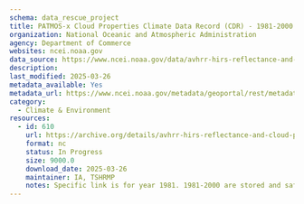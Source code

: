 ```yaml
---
schema: data_rescue_project 
title: PATMOS-x Cloud Properties Climate Data Record (CDR) - 1981-2000
organization: National Oceanic and Atmospheric Administration
agency: Department of Commerce
websites: ncei.noaa.gov
data_source: https://www.ncei.noaa.gov/data/avhrr-hirs-reflectance-and-cloud-properties-patmosx/
description: 
last_modified: 2025-03-26
metadata_available: Yes
metadata_url: https://www.ncei.noaa.gov/metadata/geoportal/rest/metadata/item/gov.noaa.ncdcC00926/html
category:
  - Climate & Environment 
resources:
  - id: 610
    url: https://archive.org/details/avhrr-hirs-reflectance-and-cloud-properties-patmosx-1981
    format: nc
    status: In Progress
    size: 9000.0
    download_date: 2025-03-26
    maintainer: IA, TSHRMP
    notes: Specific link is for year 1981. 1981-2000 are stored and safe, each year is being uploaded to a single IA item, with this formathttps://archive.org/details/avhrr-hirs-reflectance-and-cloud-properties-patmosx-{year}Each year's data is between 95-600GB.
---
```

